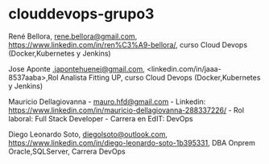 # clouddevops-grupo3
René Bellora, <rene.bellora@gmail.com>, <https://www.linkedin.com/in/ren%C3%A9-bellora/>, curso Cloud Devops (Docker,Kubernetes y Jenkins)

Jose Aponte ,<japontehuenei@gmail.com>, <linkedin.com/in/jaaa-8537aaba>,Rol Analista Fitting UP, curso Cloud Devops (Docker,Kubernetes y Jenkins)

Mauricio Dellagiovanna - mauro.hfd@gmail.com - Linkedin: https://www.linkedin.com/in/mauricio-dellagiovanna-288337226/ - Rol laboral: Full Stack Developer - Carrera en EdIT: DevOps

Diego Leonardo Soto, diegolsoto@outlook.com, https://www.linkedin.com/in/diego-leonardo-soto-1b395331, DBA Onprem Oracle,SQLServer, Carrera DevOps
